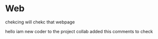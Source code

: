 # Web

chekcing 
will chekc that webpage

hello  iam new coder to the project
collab added this comments to check 